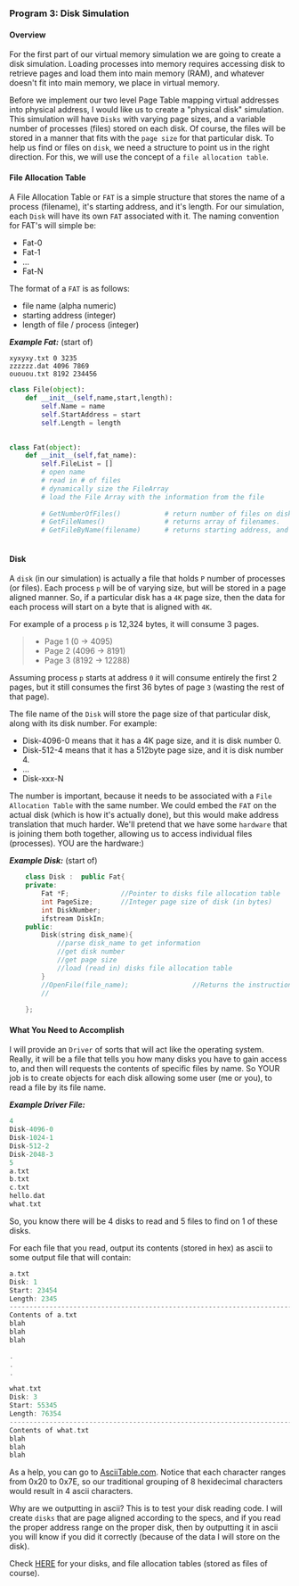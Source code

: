 ### Program 3: Disk Simulation

#### Overview

For the first part of our virtual memory simulation we are going to create a disk simulation. Loading processes into memory requires accessing disk to retrieve pages and load them into main memory (RAM), and whatever doesn't fit into main memory, we place in virtual memory. 
 
Before we implement our two level Page Table mapping virtual addresses into physical address, I would like us to create a "physical disk" simulation. This simulation will have `Disks` with varying page sizes,  and a variable number of processes (files) stored on each disk. Of course, the files will be stored in a manner that fits with the `page size` for that particular disk. To help us find or files on `disk`, we need a structure to point us in the right direction. For this, we will use the concept of a `file allocation table`.


#### File Allocation Table

A File Allocation Table or `FAT` is a simple structure that stores the name of a process (filename), it's starting address, and it's length. For our simulation, each `Disk` will have its own `FAT` associated with it. The naming convention for FAT's will simple be:
- Fat-0
- Fat-1
- ...
- Fat-N

The format of a `FAT` is as follows:
- file name (alpha numeric)
- starting address (integer)
- length of file / process (integer)

***Example Fat:*** (start of)

```
xyxyxy.txt 0 3235
zzzzzz.dat 4096 7869
ououou.txt 8192 234456
```

```python
class File(object):
    def __init__(self,name,start,length):
        self.Name = name
        self.StartAddress = start
        self.Length = length

    
class Fat(object):
    def __init__(self,fat_name):
        self.FileList = []
        # open name
        # read in # of files
        # dynamically size the FileArray
        # load the File Array with the information from the file
            
        # GetNumberOfFiles()           # return number of files on disk.
        # GetFileNames()               # returns array of filenames.
        # GetFileByName(filename)      # returns starting address, and length of file (or just a struct File with everything is ok).
        
```

#### Disk

A `disk` (in our simulation) is actually a file that holds `P` number of processes (or files). Each process `p` will be of varying size, but will be stored in a page aligned manner. So, if a particular disk has a `4K` page size, then the data for each process will start on a byte that is aligned with `4K`.

For example of a process `p` is 12,324 bytes, it will consume 3 pages. 
>
>- Page 1 (0    -> 4095)
>- Page 2 (4096 -> 8191)
>- Page 3 (8192 -> 12288)

Assuming process `p` starts at address `0` it will consume entirely the first 2 pages, but it still consumes the first 36 bytes of page `3` (wasting the rest of that page). 

The file name of the `Disk` will store the page size of that particular disk, along with its disk number. For example:

- Disk-4096-0     means that it has a 4K page size, and it is disk number 0.
- Disk-512-4   means that it has a 512byte page size, and it is disk number 4.
- ...
- Disk-xxx-N

The number is important, because it needs to be associated with a `File Allocation Table` with the same number. We could embed the `FAT` on the actual disk (which is how it's actually done), but this would make address translation that much harder. We'll pretend that we have some `hardware` that is joining them both together, allowing us to access individual files (processes). YOU are the hardware:)

***Example Disk:*** (start of)

~~~cpp
    class Disk :  public Fat{
    private:
        Fat *F;             //Pointer to disks file allocation table
        int PageSize;       //Integer page size of disk (in bytes)
        int DiskNumber;
        ifstream DiskIn;
    public:
        Disk(string disk_name){
            //parse disk_name to get information
            //get disk number
            //get page size
            //load (read in) disks file allocation table
        }
        //OpenFile(file_name);                //Returns the instructions from start to start+length of file_name
        //
        
    };
~~~


#### What You Need to Accomplish

I will provide an `Driver` of sorts that will act like the operating system.  Really, it will be a file that tells you how many disks you have to gain access to, and then will requests the contents of specific files by name. So YOUR job is to create objects for each disk allowing some user (me or you), to read a file by its file name. 


***Example Driver File:***

~~~cpp
4
Disk-4096-0
Disk-1024-1
Disk-512-2
Disk-2048-3
5
a.txt
b.txt
c.txt
hello.dat
what.txt
~~~

So, you know there will be 4 disks to read and 5 files to find on 1 of these disks.

For each file that you read, output its contents (stored in hex) as ascii to some output file that will contain:

~~~cpp
a.txt 
Disk: 1
Start: 23454
Length: 2345
----------------------------------------------------------------------------------------------------------------
Contents of a.txt
blah
blah
blah

.
.
.

what.txt 
Disk: 3
Start: 55345
Length: 76354
----------------------------------------------------------------------------------------------------------------
Contents of what.txt
blah
blah
blah

~~~

As a help, you can go to [AsciiTable.com](http://www.asciitable.com/). Notice that each character ranges from  0x20 to 0x7E, so our traditional grouping of 8 hexidecimal characters would result in 4 ascii characters.

Why are we outputting in ascii? This is to test your disk reading code. I will create `disks` that are page aligned according to the specs, and if you read the proper address range on the proper disk, then by outputting it in ascii you will know if you did it correctly (because of the data I will store on the disk).

Check [HERE](http://cs.mwsu.edu/~terry/courses/5133/project2_files/) for your disks, and file allocation tables (stored as files of course). 
